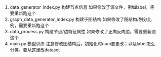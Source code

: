 1. data_generator_index.py 构建节点信息 如果修改了源文件，例如label，需要重新跑这个
2. graph_data_generator_index.py 构建子图结构 如果修改了图结构/划分比例，需要重新跑这个
3. data_process.py 构建节点/边特征属性 如果修改了正向反向边，需要重新跑这个
4. main.py 模型训练 注意修改图结构后，初始化时num要更改；以及label怎么分类，要从这里改dataset